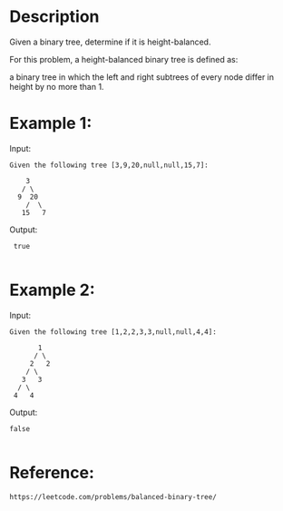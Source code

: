 # Description
Given a binary tree, determine if it is height-balanced.

For this problem, a height-balanced binary tree is defined as:

a binary tree in which the left and right subtrees of every node differ in height by no more than 1.

# Example 1:
Input:
```
Given the following tree [3,9,20,null,null,15,7]:

    3
   / \
  9  20
    /  \
   15   7

```
Output:
```
 true
 
 ```

# Example 2:
Input:
```
Given the following tree [1,2,2,3,3,null,null,4,4]:

       1
      / \
     2   2
    / \
   3   3
  / \
 4   4

```
Output:
```
false
 
```
# Reference:
```
https://leetcode.com/problems/balanced-binary-tree/
```
 


